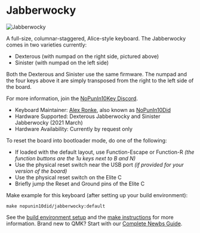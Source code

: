 # Jabberwocky

![Jabberwocky](https://diplomacyvariants.files.wordpress.com/2021/03/dexterous_jabberwocky.jpg)

A full-size, columnar-staggered, Alice-style keyboard. The Jabberwocky comes in two varieties currently:
* Dexterous (with numpad on the right side, pictured above)
* Sinister (with numpad on the left side)

Both the Dexterous and Sinister use the same firmware.  The numpad and the four keys above it are simply transposed from the right to the left side of the board.

For more information, join the [NoPunIn10Key Discord](https://discord.gg/sku2Y6w).

* Keyboard Maintainer: [Alex Ronke](https://nopunin10did.com/), also known as [NoPunIn10Did](https://github.com/NoPunIn10Did)
* Hardware Supported: Dexterous Jabberwocky and Sinister Jabberwocky (2021 March)
* Hardware Availability: Currently by request only

To reset the board into bootloader mode, do one of the following:

* If loaded with the default layout, use Function-Escape or Function-R *(the function buttons are the 1u keys next to B and N)*
* Use the physical reset switch near the USB port *(if provided for your version of the board)*
* Use the physical reset switch on the Elite C
* Briefly jump the Reset and Ground pins of the Elite C

Make example for this keyboard (after setting up your build environment):

    make nopunin10did/jabberwocky:default

See the [build environment setup](https://docs.qmk.fm/#/getting_started_build_tools) and the [make instructions](https://docs.qmk.fm/#/getting_started_make_guide) for more information. Brand new to QMK? Start with our [Complete Newbs Guide](https://docs.qmk.fm/#/newbs).
